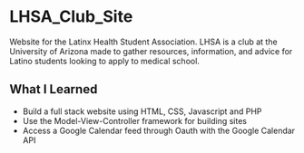 # LHSA_Club_Site
Website for the Latinx Health Student Association. LHSA is a club at the University of Arizona made to gather resources, information, and advice for Latino students looking to apply to medical school.


## What I Learned

- Build a full stack website using HTML, CSS, Javascript and PHP
- Use the Model-View-Controller framework for building sites
- Access a Google Calendar feed through Oauth with the Google Calendar API

